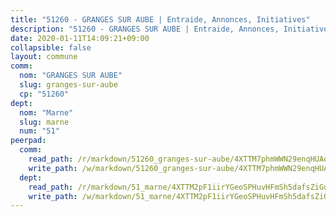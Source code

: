 ```yaml
---
title: "51260 - GRANGES SUR AUBE | Entraide, Annonces, Initiatives"
description: "51260 - GRANGES SUR AUBE | Entraide, Annonces, Initiatives"
date: 2020-01-11T14:09:21+09:00
collapsible: false
layout: commune
comm:
  nom: "GRANGES SUR AUBE"
  slug: granges-sur-aube
  cp: "51260"
dept:
  nom: "Marne"
  slug: marne
  num: "51"
peerpad:
  comm:
    read_path: /r/markdown/51260_granges-sur-aube/4XTTM7phmWWN29enqHUAqQtTHFgEGdTiMJsQerTKURbWcEv4m
    write_path: /w/markdown/51260_granges-sur-aube/4XTTM7phmWWN29enqHUAqQtTHFgEGdTiMJsQerTKURbWcEv4m-K3TgUfwM2rTivv3r7RRMvqSNrD7ftX5zNPR5LzmSGfiQxXumBupPy6Q3xSfSvaV7hn9i35FqVJ3KcVWm5sfejqJnZRFoARbkkMboRzXj23pZP1JmCHQeCqQCLEHTma6TNouWvWVb
  dept:
    read_path: /r/markdown/51_marne/4XTTM2pF1iirYGeoSPHuvHFmSh5dafsZiGuDVqApNYr9W2doe
    write_path: /w/markdown/51_marne/4XTTM2pF1iirYGeoSPHuvHFmSh5dafsZiGuDVqApNYr9W2doe-K3TgV7EpXmd75L5pz6aUTALihWsFeiubyposyfPgz6DbQby3ZQF3gNXaGqeRVGevfRz46yND7Y8QkCv5VozWFj5shZbEokjWNQrdmmsAHCxzuLQj5kuinh4kCdsefHKLdp7xhUwa
---
```


